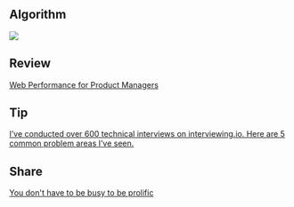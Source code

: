 ## Algorithm

![](https://img-blog.csdnimg.cn/0d3f542019b947359a36e8acf4a058e1.png)

## Review

[Web Performance for Product Managers](https://www.speedcurve.com/blog/web-performance-product-managers/)

## Tip

[I’ve conducted over 600 technical interviews on interviewing.io. Here are 5 common problem areas I’ve seen.](https://interviewing.io/blog/ive-conducted-over-600-technical-interviews-on-interviewing-io-here-are-5-common-problem-areas-ive-seen)

## Share

[You don't have to be busy to be prolific](https://thesephist.com/posts/momentum/)